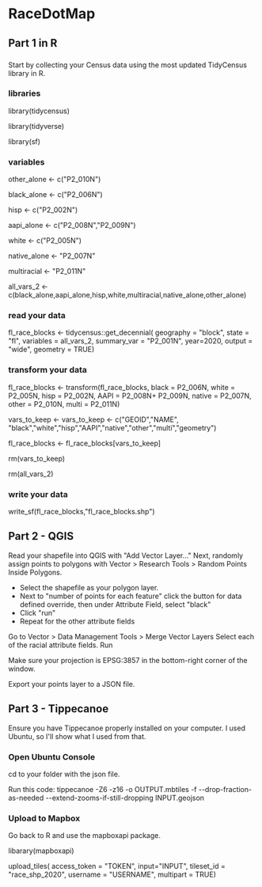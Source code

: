 # RaceDotMap

## Part 1 in R
###
Start by collecting your Census data using the most updated TidyCensus library in R.

### libraries
library(tidycensus)

library(tidyverse)

library(sf)

### variables
other_alone <- c("P2_010N")

black_alone <- c("P2_006N")

hisp <- c("P2_002N")

aapi_alone <- c("P2_008N","P2_009N")

white <- c("P2_005N")

native_alone <- "P2_007N"

multiracial <- "P2_011N"

all_vars_2 <-c(black_alone,aapi_alone,hisp,white,multiracial,native_alone,other_alone)


### read your data

fl_race_blocks <- tidycensus::get_decennial(
  geography = "block",
  state = "fl",
  variables = all_vars_2,
  summary_var = "P2_001N",
  year=2020,
  output = "wide",
  geometry = TRUE)

### transform your data
fl_race_blocks <- transform(fl_race_blocks,
                            black = P2_006N,
                            white = P2_005N,
                            hisp = P2_002N,
                            AAPI = P2_008N+
                              P2_009N,
                            native = P2_007N,
                            other = P2_010N,
                            multi = P2_011N)


vars_to_keep <- vars_to_keep <- c("GEOID","NAME",
                                  "black","white","hisp","AAPI","native","other","multi","geometry")

fl_race_blocks <- fl_race_blocks[vars_to_keep]

rm(vars_to_keep)

rm(all_vars_2)

### write your data
write_sf(fl_race_blocks,"fl_race_blocks.shp")


## Part 2 - QGIS

Read your shapefile into QGIS with "Add Vector Layer…"
Next, randomly assign points to polygons with Vector > Research Tools > Random Points Inside Polygons.
- Select the shapefile as your polygon layer.
- Next to "number of points for each feature" click the button for data defined override, then under Attribute Field, select "black"
- Click "run"
- Repeat for the other attribute fields

Go to Vector > Data Management Tools > Merge Vector Layers
Select each of the racial attribute fields.
Run

Make sure your projection is EPSG:3857 in the bottom-right corner of the window.

Export your points layer to a JSON file.

## Part 3 - Tippecanoe

Ensure you have Tippecanoe properly installed on your computer. I used Ubuntu, so I'll show what I used from that.

### Open Ubuntu Console

cd to your folder with the json file.

Run this code: tippecanoe -Z6 -z16 -o OUTPUT.mbtiles -f --drop-fraction-as-needed --extend-zooms-if-still-dropping INPUT.geojson

### Upload to Mapbox
Go back to R and use the mapboxapi package.

libarary(mapboxapi)

upload_tiles(
  access_token = "TOKEN",
             input="INPUT",
             tileset_id = "race_shp_2020",
             username = "USERNAME",
             multipart = TRUE)
